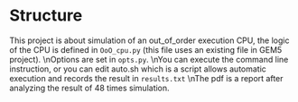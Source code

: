 # Structure
This project is about simulation of an out_of_order execution CPU, the logic of the CPU is defined in `OoO_cpu.py` (this file uses an existing file in GEM5 project).
\nOptions are set in `opts.py`.
\nYou can execute the command line instruction, or you can edit auto.sh which is a script allows automatic execution and records the result in `results.txt`
\nThe pdf is a report after analyzing the result of 48 times simulation.
